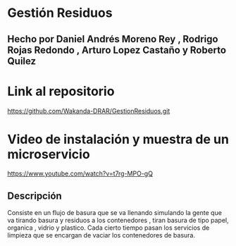 # Gestión Residuos

## Hecho por Daniel Andrés Moreno Rey , Rodrigo Rojas Redondo , Arturo Lopez Castaño y Roberto Quilez

# Link al repositorio

https://github.com/Wakanda-DRAR/GestionResiduos.git

# Video de instalación y muestra de un microservicio

https://www.youtube.com/watch?v=t7rg-MPO-gQ

## Descripción

Consiste en un flujo de basura que se va llenando simulando la gente que va tirando basura y residuos a los contenedores , tiran basura de tipo papel, organica , vidrio y plastico.
Cada cierto tiempo pasan los servicios de limpieza que se encargan de vaciar los contenedores de basura.



